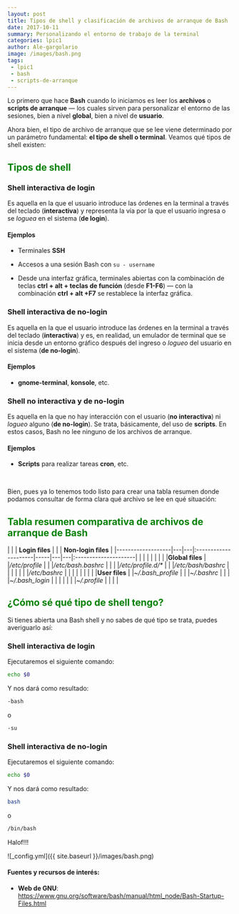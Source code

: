```yaml
---
layout: post
title: Tipos de shell y clasificación de archivos de arranque de Bash
date: 2017-10-11
summary: Personalizando el entorno de trabajo de la terminal
categories: lpic1
author: Ale-gargolario
image: /images/bash.png
tags:
 - lpic1
 - bash
 - scripts-de-arranque
---
```


Lo primero que hace **Bash** cuando lo iniciamos es leer los **archivos** o **scripts de arranque** — los cuales sirven para personalizar el entorno de las sesiones, bien a nivel **global**, bien a nivel de **usuario**.

Ahora bien, el tipo de archivo de arranque que se lee viene determinado por un parámetro fundamental: **el tipo de shell o terminal**. Veamos qué tipos de shell existen: 

## <span style="color:green">**Tipos de shell**</span>

### Shell interactiva de login

Es aquella en la que el usuario introduce las órdenes en la terminal a través del teclado (**interactiva**) y representa la vía por la que el usuario ingresa o se *loguea* en el sistema (**de login**).

#### Ejemplos

+ Terminales **SSH**

+ Accesos a una sesión Bash con `su - username`

+ Desde una interfaz gráfica, terminales abiertas con la combinación de teclas **ctrl \+ alt \+ teclas de función** (desde **F1-F6**) — con la combinación **ctrl \+ alt \+F7** se restablece la interfaz gráfica. 

### Shell interactiva de no-login

Es aquella en la que el usuario introduce las órdenes en la terminal a través del teclado (**interactiva**) y es, en realidad, un emulador de terminal que se inicia desde un entorno gráfico después del ingreso o *logueo* del usuario en el sistema (**de no-login**).

#### Ejemplos

+ **gnome-terminal**, **konsole**, etc.


### Shell no interactiva y de no-login

Es aquella en la que no hay interacción con el usuario (**no interactiva**) ni *logueo* alguno (**de no-login**). Se trata, básicamente, del uso de **scripts**. En estos casos, Bash no lee ninguno de los archivos de arranque. 

#### Ejemplos

+ **Scripts** para realizar tareas **cron**, etc.


<br>



Bien, pues ya lo tenemos todo listo para crear una tabla resumen donde podamos consultar de forma clara qué archivo se lee en qué situación:
## <span style="color:green">**Tabla resumen comparativa de archivos de arranque de Bash**</span>


|                   |       | **Login files**      |     |       | **Non-login files**  |
|-------------------|---|---|:---------------------|-----|---|---|:---------------------|
|                   |       |                      |     |       |                      |
|**Global files**   |       |*/etc/profile*        |     |       |*/etc/bash.bashrc*    |
|                   |       |*/etc/profile.d/\**   |     |       |*/etc/bash/bashrc*    |
|                   |       |                      |     |       |*/etc/bashrc*         |
|                   |       |                      |     |       |                      |
|**User files**     |       |*~/.bash_profile*     |     |       |*~/.bashrc*           |
|                   |       |*~/.bash_login*       |     |       |                      |
|                   |       |*~/.profile*          |     |       |                      |

## <span style="color:green">**¿Cómo sé qué tipo de shell tengo?**</span>

Si tienes abierta una Bash shell y no sabes de qué tipo se trata, puedes averiguarlo así:

### Shell interactiva de login

Ejecutaremos el siguiente comando:

```bash
echo $0
```

Y nos dará como resultado:

```bash
-bash
```

o

```bash
-su
```


### Shell interactiva de no-login

Ejecutaremos el siguiente comando:

```bash
echo $0
```

Y nos dará como resultado:

```bash
bash
```
o

```bash
/bin/bash
```


Halof!!!


![_config.yml]({{ site.baseurl }}/images/bash.png)

#### Fuentes y recursos de interés:
+ **Web de GNU**: <https://www.gnu.org/software/bash/manual/html_node/Bash-Startup-Files.html>


